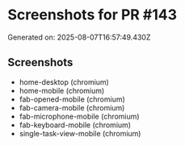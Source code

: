 # Screenshots for PR #143

Generated on: 2025-08-07T16:57:49.430Z

## Screenshots
- home-desktop (chromium)
- home-mobile (chromium)
- fab-opened-mobile (chromium)
- fab-camera-mobile (chromium)
- fab-microphone-mobile (chromium)
- fab-keyboard-mobile (chromium)
- single-task-view-mobile (chromium)
